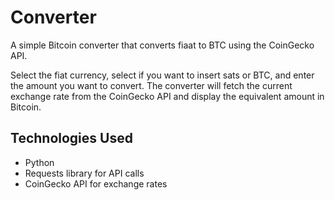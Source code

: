 # Converter

A simple Bitcoin converter that converts fiaat to BTC using the CoinGecko API.

Select the fiat currency, select if you want to insert sats or BTC, and enter the amount you want to convert. The converter will fetch the current exchange rate from the CoinGecko API and display the equivalent amount in Bitcoin.

## Technologies Used

- Python
- Requests library for API calls
- CoinGecko API for exchange rates



